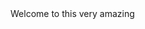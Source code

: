<html>
<head>
 <link rel="stylesheet" type="text/css" href="style.css">
 <h>Welcome to this very amazing </h>
</head>
<body>

</body>
</html>
